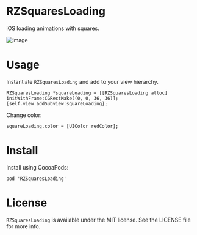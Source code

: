 RZSquaresLoading
==============
iOS loading animations with squares.  
  
![image](https://raw.github.com/robinzhangx/RZSquaresLoading/master/SquaresLoading.gif)

Usage
==============
Instantiate ```RZSquaresLoading``` and add to your view hierarchy.
```
RZSquaresLoading *squareLoading = [[RZSquaresLoading alloc] initWithFrame:CGRectMake((0, 0, 36, 36)];
[self.view addSubview:squareLoading];
```

Change color:
```
squareLoading.color = [UIColor redColor];
```

Install
==============
Install using CocoaPods:
```
pod 'RZSquaresLoading'
```

License
==============
```RZSquaresLoading``` is available under the MIT license. See the LICENSE file for more info.
